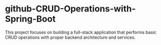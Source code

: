 # github-CRUD-Operations-with-Spring-Boot
This project focuses on building a full-stack application that performs basic CRUD operations with proper backend architecture and services.
